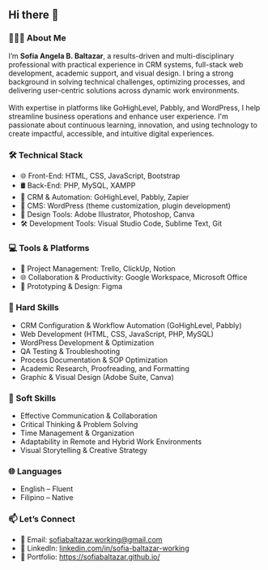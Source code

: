 <h2>Hi there 👋</h2>

<h3>👩🏻‍💻 About Me</h3>
<p>
  I’m <strong>Sofia Angela B. Baltazar</strong>, a results-driven and multi-disciplinary professional with practical experience in CRM systems, full-stack web development, academic support, and visual design. I bring a strong background in solving technical challenges, optimizing processes, and delivering user-centric solutions across dynamic work environments.
  <br><br>
  With expertise in platforms like GoHighLevel, Pabbly, and WordPress, I help streamline business operations and enhance user experience. I'm passionate about continuous learning, innovation, and using technology to create impactful, accessible, and intuitive digital experiences.
</p>

<h3>🛠 Technical Stack</h3>
<ul>
  <li>🌐 Front-End: HTML, CSS, JavaScript, Bootstrap</li>
  <li>🛢 Back-End: PHP, MySQL, XAMPP</li>
  <li>🧠 CRM & Automation: GoHighLevel, Pabbly, Zapier</li>
  <li>🧩 CMS: WordPress (theme customization, plugin development)</li>
  <li>🎨 Design Tools: Adobe Illustrator, Photoshop, Canva</li>
  <li>🛠 Development Tools: Visual Studio Code, Sublime Text, Git</li>
</ul>

<h3>💻 Tools & Platforms</h3>
<ul>
  <li>📁 Project Management: Trello, ClickUp, Notion</li>
  <li>🌐 Collaboration & Productivity: Google Workspace, Microsoft Office</li>
  <li>🎨 Prototyping & Design: Figma</li>
</ul>

<h3>💼 Hard Skills</h3>
<ul>
  <li>CRM Configuration & Workflow Automation (GoHighLevel, Pabbly)</li>
  <li>Web Development (HTML, CSS, JavaScript, PHP, MySQL)</li>
  <li>WordPress Development & Optimization</li>
  <li>QA Testing & Troubleshooting</li>
  <li>Process Documentation & SOP Optimization</li>
  <li>Academic Research, Proofreading, and Formatting</li>
  <li>Graphic & Visual Design (Adobe Suite, Canva)</li>
</ul>

<h3>🌟 Soft Skills</h3>
<ul>
  <li>Effective Communication & Collaboration</li>
  <li>Critical Thinking & Problem Solving</li>
  <li>Time Management & Organization</li>
  <li>Adaptability in Remote and Hybrid Work Environments</li>
  <li>Visual Storytelling & Creative Strategy</li>
</ul>

<h3>🌐 Languages</h3>
<ul>
  <li>English – Fluent</li>
  <li>Filipino – Native</li>
</ul>

<h3>📫 Let’s Connect</h3>
<ul>
  <li>📧 Email: <a href="mailto:sofiabaltazar.working@gmail.com">sofiabaltazar.working@gmail.com</a></li>
  <li>🔗 LinkedIn: <a href="https://linkedin.com/in/sofia-baltazar-working" target="_blank">linkedin.com/in/sofia-baltazar-working</a></li>
  <li>🔗 Portfolio: <a href="https://sofiabaltazar.github.io/" target="_blank">https://sofiabaltazar.github.io/</a></li>
</ul>

